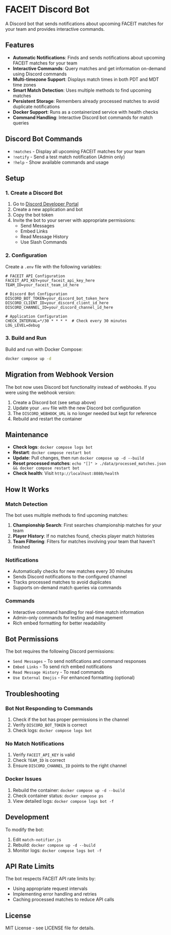 # FACEIT Discord Bot

A Discord bot that sends notifications about upcoming FACEIT matches for your team and provides interactive commands.

## Features

- **Automatic Notifications**: Finds and sends notifications about upcoming FACEIT matches for your team
- **Interactive Commands**: Query matches and get information on-demand using Discord commands
- **Multi-timezone Support**: Displays match times in both PDT and MDT time zones
- **Smart Match Detection**: Uses multiple methods to find upcoming matches
- **Persistent Storage**: Remembers already processed matches to avoid duplicate notifications
- **Docker Support**: Runs as a containerized service with health checks
- **Command Handling**: Interactive Discord bot commands for match queries

## Discord Bot Commands

- `!matches` - Display all upcoming FACEIT matches for your team
- `!notify` - Send a test match notification (Admin only)
- `!help` - Show available commands and usage

## Setup

### 1. Create a Discord Bot

1. Go to [Discord Developer Portal](https://discord.com/developers/applications)
2. Create a new application and bot
3. Copy the bot token
4. Invite the bot to your server with appropriate permissions:
   - Send Messages
   - Embed Links
   - Read Message History
   - Use Slash Commands

### 2. Configuration

Create a `.env` file with the following variables:

```env
# FACEIT API Configuration
FACEIT_API_KEY=your_faceit_api_key_here
TEAM_ID=your_faceit_team_id_here

# Discord Bot Configuration
DISCORD_BOT_TOKEN=your_discord_bot_token_here
DISCORD_CLIENT_ID=your_discord_client_id_here
DISCORD_CHANNEL_ID=your_discord_channel_id_here

# Application Configuration
CHECK_INTERVAL=*/30 * * * *  # Check every 30 minutes
LOG_LEVEL=debug
```

### 3. Build and Run

Build and run with Docker Compose:
```bash
docker compose up -d
```

## Migration from Webhook Version

The bot now uses Discord bot functionality instead of webhooks. If you were using the webhook version:

1. Create a Discord bot (see setup above)
2. Update your `.env` file with the new Discord bot configuration
3. The `DISCORD_WEBHOOK_URL` is no longer needed but kept for reference
4. Rebuild and restart the container

## Maintenance

- **Check logs**: `docker compose logs bot`
- **Restart**: `docker compose restart bot` 
- **Update**: Pull changes, then run `docker compose up -d --build`
- **Reset processed matches**: `echo "[]" > ./data/processed_matches.json && docker compose restart bot`
- **Check health**: Visit `http://localhost:8080/health`

## How It Works

### Match Detection
The bot uses multiple methods to find upcoming matches:

1. **Championship Search**: First searches championship matches for your team
2. **Player History**: If no matches found, checks player match histories
3. **Team Filtering**: Filters for matches involving your team that haven't finished

### Notifications
- Automatically checks for new matches every 30 minutes
- Sends Discord notifications to the configured channel
- Tracks processed matches to avoid duplicates
- Supports on-demand match queries via commands

### Commands
- Interactive command handling for real-time match information
- Admin-only commands for testing and management
- Rich embed formatting for better readability

## Bot Permissions

The bot requires the following Discord permissions:
- `Send Messages` - To send notifications and command responses
- `Embed Links` - To send rich embed notifications
- `Read Message History` - To read commands
- `Use External Emojis` - For enhanced formatting (optional)

## Troubleshooting

### Bot Not Responding to Commands
1. Check if the bot has proper permissions in the channel
2. Verify `DISCORD_BOT_TOKEN` is correct
3. Check logs: `docker compose logs bot`

### No Match Notifications
1. Verify `FACEIT_API_KEY` is valid
2. Check `TEAM_ID` is correct
3. Ensure `DISCORD_CHANNEL_ID` points to the right channel

### Docker Issues
1. Rebuild the container: `docker compose up -d --build`
2. Check container status: `docker compose ps`
3. View detailed logs: `docker compose logs bot -f`

## Development

To modify the bot:

1. Edit `match-notifier.js`
2. Rebuild: `docker compose up -d --build`
3. Monitor logs: `docker compose logs bot -f`

## API Rate Limits

The bot respects FACEIT API rate limits by:
- Using appropriate request intervals
- Implementing error handling and retries
- Caching processed matches to reduce API calls

## License

MIT License - see LICENSE file for details.
